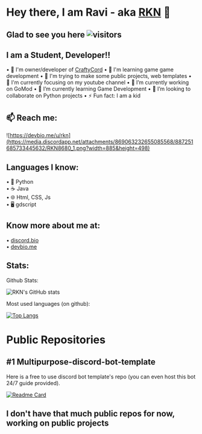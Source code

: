 # Hey there, I am Ravi - aka [RKN](https://github.com/RKNpy) 👋

## Glad to see you here ![visitors](https://visitor-badge.glitch.me/badge?page_id=readme)
## I am a Student, Developer!!

• 🎰 I'm owner/developer of [CraftyCord](https://top.gg/bot/872418590840725504)
• 🎊 I'm learning game game development 
• 🎯 I'm trying to make some public projects, web templates 
• 💼 I'm currently focusing on my youtube channel
• 🔭 I’m currently working on GoMod
• 🌱 I’m currently learning Game Development
• 👯 I’m looking to collaborate on Python projects
• ⚡ Fun fact: I am a kid


## 📫 Reach me:
![https://devbio.me/u/rkn](https://media.discordapp.net/attachments/869063232655085568/887251685733445632/RKN8680_1.png?width=885&height=498)

## Languages I know:
• 🐍 Python  
• ☕ Java  
• 🌐 ​Html, CSS, Js  
• 🖥️ gdscript   

## Know more about me at:
• [discord.bio](dsc.bio/rkn)    
• [devbio.me](devbio.me/u/RKNpy)  



## Stats:

Github Stats:

![RKN's GitHub stats](https://github-readme-stats.vercel.app/api?username=RKNpy&show_icons=true&theme=radical)

Most used languages (on github):

[![Top Langs](https://github-readme-stats.vercel.app/api/top-langs/?username=RKNpy&layout=compact)](https://github.com/RKNpy/)



# Public Repositories 

## #1 Multipurpose-discord-bot-template

Here is a free to use discord bot template's repo 
(you can even host this bot 24/7 guide provided).

[![Readme Card](https://github-readme-stats.vercel.app/api/pin/?username=RKNpy&repo=Multipurpose-discord-bot-template&show_owner=true&theme=radical)](https://github.com/RKNpy/Multipurpose-discord-bot-template)



## I don't have that much public repos for now, working on public projects


